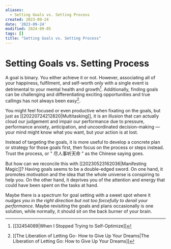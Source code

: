 ```yaml
---
aliases:
  - Setting Goals vs. Setting Process
created: 2023-09-24
date: '2023-09-24'
modified: 2024-09-05
tags: []
title: "Setting Goals vs. Setting Process"
---
```


# Setting Goals vs. Setting Process

A goal is binary. You either achieve it or not. However, associating all of your happiness, fulfilment, and self-worth only with a single event is detrimental to your mental health and growth[^1]. Additionally, finding goals can be challenging and differentiating exciting opportunities and true callings has not always been easy[^2].

You might feel focused or even productive when fixating on the goals, but just as [[20220724212820|Multitasking]], it is an illusion that can actually cloud our judgement and impair our performance due to pressure, performance anxiety, anticipation, and uncoordinated decision-making — your mind might know what you want, but your action is at lost.

Instead of targeting the goals, it is more useful to develop a concrete plan or strategy for those goals first, then focus on the process or steps instead. Trust the process, or " 尽人事听天命 " as the Chinese saying goes.

But how can we reconcile this with [[20230523162036|Manifesting Magic]]? Having goals seems to be a double-edged sword. On one hand, it promotes motivation and the idea that the whole universe is conspiring to help you. On the other hand, it deprives you of the attention and energy that could have been spent on the tasks at hand.

Maybe there is a spectrum for goal setting with a sweet spot where it *nudges you in the right direction but not too forcefully to derail your performance*. Maybe revisiting the goals and plans occasionally is one solution, while normally, it should sit on the back burner of your brain.

[^1]: [[32454089|When I Stopped Trying to Self-Optimize]]
[^2]: [[The Liberation of Letting Go- How to Give Up Your Dreams|The Liberation of Letting Go: How to Give Up Your Dreams]]